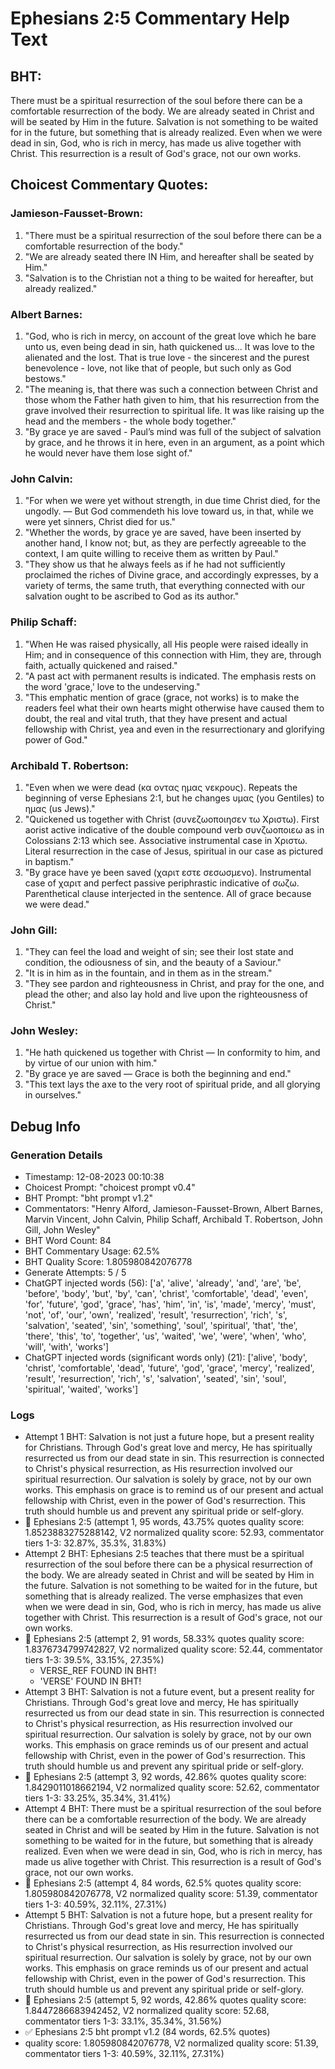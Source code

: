 # Ephesians 2:5 Commentary Help Text

## BHT:
There must be a spiritual resurrection of the soul before there can be a comfortable resurrection of the body. We are already seated in Christ and will be seated by Him in the future. Salvation is not something to be waited for in the future, but something that is already realized. Even when we were dead in sin, God, who is rich in mercy, has made us alive together with Christ. This resurrection is a result of God's grace, not our own works.

## Choicest Commentary Quotes:
### Jamieson-Fausset-Brown:
1. "There must be a spiritual resurrection of the soul before there can be a comfortable resurrection of the body."
2. "We are already seated there IN Him, and hereafter shall be seated by Him."
3. "Salvation is to the Christian not a thing to be waited for hereafter, but already realized."

### Albert Barnes:
1. "God, who is rich in mercy, on account of the great love which he bare unto us, even being dead in sin, hath quickened us... It was love to the alienated and the lost. That is true love - the sincerest and the purest benevolence - love, not like that of people, but such only as God bestows." 
2. "The meaning is, that there was such a connection between Christ and those whom the Father hath given to him, that his resurrection from the grave involved their resurrection to spiritual life. It was like raising up the head and the members - the whole body together."
3. "By grace ye are saved - Paul’s mind was full of the subject of salvation by grace, and he throws it in here, even in an argument, as a point which he would never have them lose sight of."

### John Calvin:
1. "For when we were yet without strength, in due time Christ died, for the ungodly. — But God commendeth his love toward us, in that, while we were yet sinners, Christ died for us." 
2. "Whether the words, by grace ye are saved, have been inserted by another hand, I know not; but, as they are perfectly agreeable to the context, I am quite willing to receive them as written by Paul."
3. "They show us that he always feels as if he had not sufficiently proclaimed the riches of Divine grace, and accordingly expresses, by a variety of terms, the same truth, that everything connected with our salvation ought to be ascribed to God as its author."

### Philip Schaff:
1. "When He was raised physically, all His people were raised ideally in Him; and in consequence of this connection with Him, they are, through faith, actually quickened and raised." 
2. "A past act with permanent results is indicated. The emphasis rests on the word 'grace,' love to the undeserving."
3. "This emphatic mention of grace (grace, not works) is to make the readers feel what their own hearts might otherwise have caused them to doubt, the real and vital truth, that they have present and actual fellowship with Christ, yea and even in the resurrectionary and glorifying power of God."

### Archibald T. Robertson:
1. "Even when we were dead (κα οντας ημας νεκρους). Repeats the beginning of verse Ephesians 2:1, but he changes υμας (you Gentiles) to ημας (us Jews)."
2. "Quickened us together with Christ (συνεζωοποιησεν τω Χριστω). First aorist active indicative of the double compound verb συνζωοποιεω as in Colossians 2:13 which see. Associative instrumental case in Χριστω. Literal resurrection in the case of Jesus, spiritual in our case as pictured in baptism."
3. "By grace have ye been saved (χαριτ εστε σεσωσμενο). Instrumental case of χαριτ and perfect passive periphrastic indicative of σωζω. Parenthetical clause interjected in the sentence. All of grace because we were dead."

### John Gill:
1. "They can feel the load and weight of sin; see their lost state and condition, the odiousness of sin, and the beauty of a Saviour."
2. "It is in him as in the fountain, and in them as in the stream."
3. "They see pardon and righteousness in Christ, and pray for the one, and plead the other; and also lay hold and live upon the righteousness of Christ."

### John Wesley:
1. "He hath quickened us together with Christ — In conformity to him, and by virtue of our union with him."
2. "By grace ye are saved — Grace is both the beginning and end."
3. "This text lays the axe to the very root of spiritual pride, and all glorying in ourselves."


## Debug Info
### Generation Details
- Timestamp: 12-08-2023 00:10:38
- Choicest Prompt: "choicest prompt v0.4"
- BHT Prompt: "bht prompt v1.2"
- Commentators: "Henry Alford, Jamieson-Fausset-Brown, Albert Barnes, Marvin Vincent, John Calvin, Philip Schaff, Archibald T. Robertson, John Gill, John Wesley"
- BHT Word Count: 84
- BHT Commentary Usage: 62.5%
- BHT Quality Score: 1.805980842076778
- Generate Attempts: 5 / 5
- ChatGPT injected words (56):
	['a', 'alive', 'already', 'and', 'are', 'be', 'before', 'body', 'but', 'by', 'can', 'christ', 'comfortable', 'dead', 'even', 'for', 'future', 'god', 'grace', 'has', 'him', 'in', 'is', 'made', 'mercy', 'must', 'not', 'of', 'our', 'own', 'realized', 'result', 'resurrection', 'rich', 's', 'salvation', 'seated', 'sin', 'something', 'soul', 'spiritual', 'that', 'the', 'there', 'this', 'to', 'together', 'us', 'waited', 'we', 'were', 'when', 'who', 'will', 'with', 'works']
- ChatGPT injected words (significant words only) (21):
	['alive', 'body', 'christ', 'comfortable', 'dead', 'future', 'god', 'grace', 'mercy', 'realized', 'result', 'resurrection', 'rich', 's', 'salvation', 'seated', 'sin', 'soul', 'spiritual', 'waited', 'works']

### Logs
- Attempt 1 BHT: Salvation is not just a future hope, but a present reality for Christians. Through God's great love and mercy, He has spiritually resurrected us from our dead state in sin. This resurrection is connected to Christ's physical resurrection, as His resurrection involved our spiritual resurrection. Our salvation is solely by grace, not by our own works. This emphasis on grace is to remind us of our present and actual fellowship with Christ, even in the power of God's resurrection. This truth should humble us and prevent any spiritual pride or self-glory.
- 🔄 Ephesians 2:5 (attempt 1, 95 words, 43.75% quotes quality score: 1.8523883275288142, V2 normalized quality score: 52.93, commentator tiers 1-3: 32.87%, 35.3%, 31.83%)
- Attempt 2 BHT: Ephesians 2:5 teaches that there must be a spiritual resurrection of the soul before there can be a physical resurrection of the body. We are already seated in Christ and will be seated by Him in the future. Salvation is not something to be waited for in the future, but something that is already realized. The verse emphasizes that even when we were dead in sin, God, who is rich in mercy, has made us alive together with Christ. This resurrection is a result of God's grace, not our own works.
- 🔄 Ephesians 2:5 (attempt 2, 91 words, 58.33% quotes quality score: 1.8376734799742827, V2 normalized quality score: 52.44, commentator tiers 1-3: 39.5%, 33.15%, 27.35%) 
	- VERSE_REF FOUND IN BHT! 
	- 'VERSE' FOUND IN BHT!
- Attempt 3 BHT: Salvation is not a future event, but a present reality for Christians. Through God's great love and mercy, He has spiritually resurrected us from our dead state in sin. This resurrection is connected to Christ's physical resurrection, as His resurrection involved our spiritual resurrection. Our salvation is solely by grace, not by our own works. This emphasis on grace reminds us of our present and actual fellowship with Christ, even in the power of God's resurrection. This truth should humble us and prevent any spiritual pride or self-glory.
- 🔄 Ephesians 2:5 (attempt 3, 92 words, 42.86% quotes quality score: 1.8429011018662194, V2 normalized quality score: 52.62, commentator tiers 1-3: 33.25%, 35.34%, 31.41%)
- Attempt 4 BHT: There must be a spiritual resurrection of the soul before there can be a comfortable resurrection of the body. We are already seated in Christ and will be seated by Him in the future. Salvation is not something to be waited for in the future, but something that is already realized. Even when we were dead in sin, God, who is rich in mercy, has made us alive together with Christ. This resurrection is a result of God's grace, not our own works.
- 🔄 Ephesians 2:5 (attempt 4, 84 words, 62.5% quotes quality score: 1.805980842076778, V2 normalized quality score: 51.39, commentator tiers 1-3: 40.59%, 32.11%, 27.31%)
- Attempt 5 BHT: Salvation is not a future hope, but a present reality for Christians. Through God's great love and mercy, He has spiritually resurrected us from our dead state in sin. This resurrection is connected to Christ's physical resurrection, as His resurrection involved our spiritual resurrection. Our salvation is solely by grace, not by our own works. This emphasis on grace reminds us of our present and actual fellowship with Christ, even in the power of God's resurrection. This truth should humble us and prevent any spiritual pride or self-glory.
- 🔄 Ephesians 2:5 (attempt 5, 92 words, 42.86% quotes quality score: 1.8447286683942452, V2 normalized quality score: 52.68, commentator tiers 1-3: 33.1%, 35.34%, 31.56%)
- ✅ Ephesians 2:5 bht prompt v1.2 (84 words, 62.5% quotes)
- quality score: 1.805980842076778, V2 normalized quality score: 51.39, commentator tiers 1-3: 40.59%, 32.11%, 27.31%)